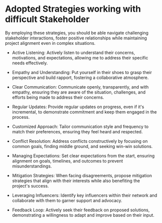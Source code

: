 # Adopted Strategies working with difficult Stakeholder

By employing these strategies, you should be able navigate challenging stakeholder interactions, foster positive relationships while maintaining project alignment even in complex situations.

- Active Listening: Actively listen to understand their concerns, motivations, and expectations, allowing me to address their specific needs effectively.

- Empathy and Understanding: Put yourself in their shoes to grasp their perspective and build rapport, fostering a collaborative atmosphere.

- Clear Communication: Communicate openly, transparently, and with empathy, ensuring they are aware of the situation, challenges, and efforts being made to address their concerns.

- Regular Updates: Provide regular updates on progress, even if it's incremental, to demonstrate commitment and keep them engaged in the process.

- Customized Approach: Tailor  communication style and frequency to match their preferences, ensuring they feel heard and respected.

- Conflict Resolution: Address conflicts constructively by focusing on common goals, finding middle ground, and seeking win-win solutions.

- Managing Expectations: Set clear expectations from the start, ensuring alignment on goals, timelines, and outcomes to prevent misunderstandings.

- Mitigation Strategies: When facing disagreements, propose mitigation strategies that align with their interests while also benefiting the project's success.

- Leveraging Influencers: Identify key influencers within their network and collaborate with them to garner support and advocacy.

- Feedback Loop: Actively seek their feedback on proposed solutions, demonstrating a willingness to adapt and improve based on their input.
